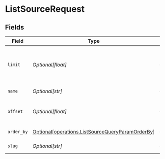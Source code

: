 # ListSourceRequest


## Fields

| Field                                                                                                      | Type                                                                                                       | Required                                                                                                   | Description                                                                                                |
| ---------------------------------------------------------------------------------------------------------- | ---------------------------------------------------------------------------------------------------------- | ---------------------------------------------------------------------------------------------------------- | ---------------------------------------------------------------------------------------------------------- |
| `limit`                                                                                                    | *Optional[float]*                                                                                          | :heavy_minus_sign:                                                                                         | limit the number of objects returned (default is 100)                                                      |
| `name`                                                                                                     | *Optional[str]*                                                                                            | :heavy_minus_sign:                                                                                         | filter based on name                                                                                       |
| `offset`                                                                                                   | *Optional[float]*                                                                                          | :heavy_minus_sign:                                                                                         | set the offset on results (for pagination)                                                                 |
| `order_by`                                                                                                 | [Optional[operations.ListSourceQueryParamOrderBy]](../../models/operations/listsourcequeryparamorderby.md) | :heavy_minus_sign:                                                                                         | specify the order                                                                                          |
| `slug`                                                                                                     | *Optional[str]*                                                                                            | :heavy_minus_sign:                                                                                         | filter based on slug                                                                                       |